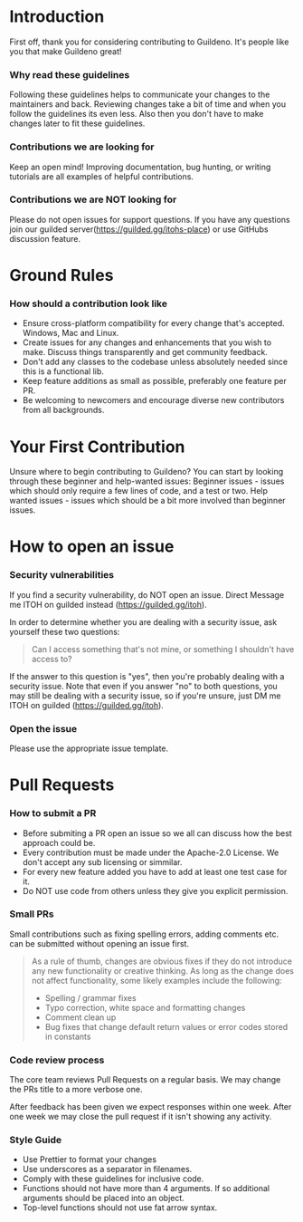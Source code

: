 # Introduction

First off, thank you for considering contributing to Guildeno. It's people like you that make Guildeno great!

### Why read these guidelines

Following these guidelines helps to communicate your changes to the maintainers and back. Reviewing changes take a bit of time and when you follow the
guidelines its even less. Also then you don't have to make changes later to fit these guidelines.

### Contributions we are looking for

Keep an open mind! Improving documentation, bug hunting, or writing tutorials are all examples of helpful contributions.

### Contributions we are NOT looking for

Please do not open issues for support questions. If you have any questions join our guilded server(https://guilded.gg/itohs-place) or use GitHubs discussion feature.

# Ground Rules

### How should a contribution look like

- Ensure cross-platform compatibility for every change that's accepted. Windows, Mac and Linux.
- Create issues for any changes and enhancements that you wish to make. Discuss things transparently and get community feedback.
- Don't add any classes to the codebase unless absolutely needed since this is a functional lib.
- Keep feature additions as small as possible, preferably one feature per PR.
- Be welcoming to newcomers and encourage diverse new contributors from all backgrounds.

# Your First Contribution

Unsure where to begin contributing to Guildeno? You can start by looking through these beginner and help-wanted issues:
Beginner issues - issues which should only require a few lines of code, and a test or two.
Help wanted issues - issues which should be a bit more involved than beginner issues.

# How to open an issue

### Security vulnerabilities

If you find a security vulnerability, do NOT open an issue. Direct Message me ITOH on guilded instead (https://guilded.gg/itoh).

In order to determine whether you are dealing with a security issue, ask yourself these two questions:

> Can I access something that's not mine, or something I shouldn't have access to?

If the answer to this question is "yes", then you're probably dealing with a security issue. Note that even if you answer "no" to both questions, you may still be dealing with a security issue, so if you're unsure, just DM me ITOH on guilded (https://guilded.gg/itoh).

### Open the issue

Please use the appropriate issue template.

# Pull Requests

### How to submit a PR

- Before submiting a PR open an issue so we all can discuss how the best approach could be.
- Every contribution must be made under the Apache-2.0 License. We don't accept any sub licensing or simmilar.
- For every new feature added you have to add at least one test case for it.
- Do NOT use code from others unless they give you explicit permission.

### Small PRs

Small contributions such as fixing spelling errors, adding comments etc. can be submitted without opening an issue first.

> As a rule of thumb, changes are obvious fixes if they do not introduce any new functionality or creative thinking. As long as the change does not affect functionality, some likely examples include the following:
>
> - Spelling / grammar fixes
> - Typo correction, white space and formatting changes
> - Comment clean up
> - Bug fixes that change default return values or error codes stored in constants

### Code review process

The core team reviews Pull Requests on a regular basis. We may change the PRs title to a more verbose one.

After feedback has been given we expect responses within one week. After one week we may close the pull request if it isn't showing any activity.

### Style Guide

- Use Prettier to format your changes
- Use underscores as a separator in filenames.
- Comply with these guidelines for inclusive code.
- Functions should not have more than 4 arguments. If so additional arguments should be placed into an object.
- Top-level functions should not use fat arrow syntax.
